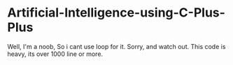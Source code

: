 # Artificial-Intelligence-using-C-Plus-Plus
Well, I'm a noob, So i cant use loop for it. 
Sorry, and watch out.
This code is heavy, its over 1000 line or more.
